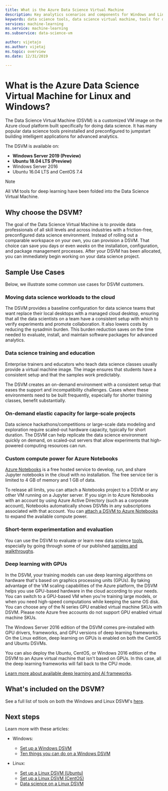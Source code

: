 ```yaml
---
title: What is the Azure Data Science Virtual Machine
description: Key analytics scenarios and components for Windows and Linux Data Science Virtual Machines.
keywords: data science tools, data science virtual machine, tools for data science, linux data science
services: machine-learning
ms.service: machine-learning
ms.subservice: data-science-vm

author: vijetajo
ms.author: vijetaj
ms.topic: overview
ms.date: 12/31/2019

---
```


# What is the Azure Data Science Virtual Machine for Linux and Windows?

The Data Science Virtual Machine (DSVM) is a customized VM image on the Azure cloud platform built specifically for doing data science. It has many popular data science tools preinstalled and preconfigured to jumpstart building intelligent applications for advanced analytics. 

The DSVM is available on:
+ **Windows Server 2019 (Preview)**
+ **Ubuntu 18.04 LTS (Preview)**
+ Windows Server 2016
+ Ubuntu 16.04 LTS and CentOS 7.4


> [!NOTE]
> All VM tools for deep learning have been folded into the Data Science Virtual Machine. 


## Why choose the DSVM?
The goal of the Data Science Virtual Machine is to provide data professionals of all skill levels and across industries with a friction-free, preconfigured data science environment. Instead of rolling out a comparable workspace on your own, you can provision a DSVM. That choice can save you days or even _weeks_ on the installation, configuration, and package management processes. After your DSVM has been allocated, you can immediately begin working on your data science project.

## Sample Use Cases

Below, we illustrate some common use cases for DSVM customers.

### Moving data science workloads to the cloud

The DSVM provides a baseline configuration for data science teams that want replace their local desktops with a managed cloud desktop, ensuring that all the data scientists on a team have a consistent setup with which to verify experiments and promote collaboration. It also lowers costs by reducing the sysadmin burden. This burden reduction saves on the time needed to evaluate, install, and maintain software packages for advanced analytics.

### Data science training and education
Enterprise trainers and educators who teach data science classes usually provide a virtual machine image. The image ensures that students have a consistent setup and that the samples work predictably. 

The DSVM creates an on-demand environment with a consistent setup that eases the support and incompatibility challenges. Cases where these environments need to be built frequently, especially for shorter training classes, benefit substantially.

### On-demand elastic capacity for large-scale projects
Data science hackathons/competitions or large-scale data modeling and exploration require scaled-out hardware capacity, typically for short duration. The DSVM can help replicate the data science environment quickly on demand, on scaled-out servers that allow experiments that  high-powered computing resources can run.

### Custom compute power for Azure Notebooks
[Azure Notebooks](../../notebooks/azure-notebooks-overview.md) is a free hosted service to develop, run, and share Jupyter notebooks in the cloud with no installation. The free service  tier is limited to 4 GB of memory and 1 GB of data. 

To release all limits, you can attach a Notebooks project to a DSVM or any other VM running on a Jupyter server. If you sign in to Azure Notebooks with an account by using Azure Active Directory (such as a corporate account), Notebooks automatically shows DSVMs in any subscriptions associated with that account. You can [attach a DSVM to Azure Notebooks](../../notebooks/configure-manage-azure-notebooks-projects.md#compute-tier) to expand the available compute power.

### Short-term experimentation and evaluation
You can use the DSVM to evaluate or learn new data science [tools](./tools-included.md), especially by going through some of our published [samples and walkthroughs](./dsvm-samples-and-walkthroughs.md).


### Deep learning with GPUs
In the DSVM, your training models can use deep learning algorithms on hardware that's based on graphics processing units (GPUs). By taking advantage of the VM scaling capabilities of the Azure platform, the DSVM helps you use GPU-based hardware in the cloud according to your needs. You can switch to a GPU-based VM when you're training large models, or when you need high-speed computations while keeping the same OS disk. You can choose any of the N series GPU enabled virtual machine SKUs with DSVM. Please note Azure free accounts do not support GPU enabled virtual machine SKUs.

The Windows Server 2016 edition of the DSVM comes pre-installed with GPU drivers, frameworks, and GPU versions of deep learning frameworks. On the Linux edition, deep learning on GPUs is enabled on both the CentOS and Ubuntu DSVMs. 

You can also deploy the Ubuntu, CentOS, or Windows 2016 edition of the DSVM to an Azure virtual machine that isn't based on GPUs. In this case, all the deep learning frameworks will fall back to the CPU mode.
 
[Learn more about available deep learning and AI frameworks](dsvm-tools-deep-learning-frameworks.md).

<a name="included"></a>

## What's included on the DSVM?

See a full list of tools on both the Windows and Linux DSVM's [here](tools-included.md).

## Next steps

Learn more with these articles:

+ Windows:
  + [Set up a Windows DSVM](provision-vm.md)
  + [Ten things you can do on a Windows DSVM](vm-do-ten-things.md)

+ Linux:
  + [Set up a Linux DSVM (Ubuntu)](dsvm-ubuntu-intro.md)
  + [Set up a Linux DSVM (CentOS)](linux-dsvm-intro.md)
  + [Data science on a Linux DSVM](linux-dsvm-walkthrough.md)
